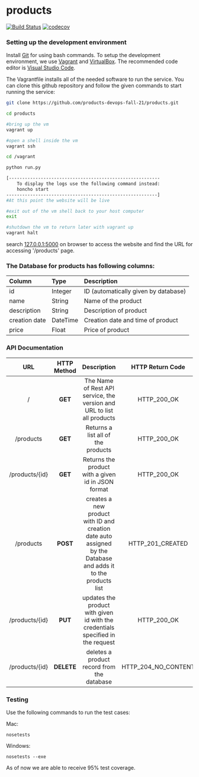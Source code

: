# products

[![Build Status](https://travis-ci.com/products-devops-fall-21/products.svg?branch=main)](https://travis-ci.com/products-devops-fall-21/products)
[![codecov](https://codecov.io/gh/products-devops-fall-21/products/branch/main/graph/badge.svg?token=B6SCHVQSB5)](https://codecov.io/gh/products-devops-fall-21/products)

### Setting up the development environment
Install [Git](http://git-scm.com/downloads) for using bash commands.
To setup the development environment, we use [Vagrant](https://www.vagrantup.com/downloads) and [VirtualBox](https://www.virtualbox.org/wiki/Downloads). The recommended code editor is [Visual Studio Code](https://code.visualstudio.com/).

The Vagrantfile installs all of the needed software to run the service. You can clone this github repository and follow the given commands to start running the service:
 
```bash
git clone https://github.com/products-devops-fall-21/products.git  

cd products     

#bring up the vm
vagrant up 

#open a shell inside the vm
vagrant ssh 

cd /vagrant

python run.py

[---------------------------------------------------------
    To display the logs use the following command instead:
    honcho start
---------------------------------------------------------]
#At this point the website will be live

#exit out of the vm shell back to your host computer
exit 

#shutdown the vm to return later with vagrant up
vagrant halt 
```



search [127.0.0.1:5000](http://127.0.0.1:5000/) on browser to access the website and find the URL for accessing '/products' page.

### The Database for products has following columns:
| Column | Type | Description
| :--- | :--- | :--- |
| id | Integer | ID (automatically given by database) 
| name | String | Name of the product
| description | String | Description of product
| creation date | DateTime | Creation date and time of product
| price | Float | Price of product

### API Documentation

 |                 URL                 | HTTP Method |                         Description                          | HTTP Return Code |
| :---------------------------------: | :---------: | :----------------------------------------------------------: | :---------------:|
|              /           |   **GET**   |              The Name of Rest API service, the version and URL to list all products             |  HTTP_200_OK |
|              /products              |   **GET**   |              Returns a list all of the products              | HTTP_200_OK |
|           /products/{id}            |   **GET**   |             Returns the product with a given id in JSON format             | HTTP_200_OK |
|              /products              |  **POST**   | creates a new product with ID and creation date auto assigned by the Database and adds it to the products list | HTTP_201_CREATED |
|           /products/{id}            |   **PUT**   | updates the product with given id with the credentials specified in the request |  HTTP_200_OK |
|           /products/{id}            | **DELETE**  |           deletes a product record from the database           | HTTP_204_NO_CONTENT |

### Testing
Use the following commands to run the test cases:

Mac: 
```
nosetests
```
Windows: 
```
nosetests --exe
```

As of now we are able to receive 95% test coverage.
